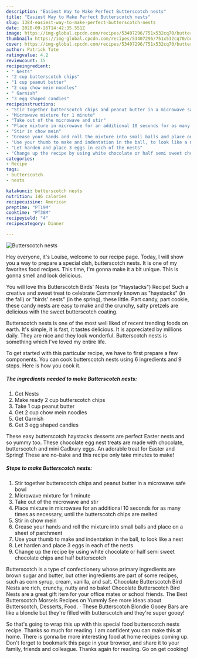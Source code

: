 ```yaml
---
description: "Easiest Way to Make Perfect Butterscotch nests"
title: "Easiest Way to Make Perfect Butterscotch nests"
slug: 1384-easiest-way-to-make-perfect-butterscotch-nests
date: 2020-09-26T14:42:35.551Z
image: https://img-global.cpcdn.com/recipes/53407296/751x532cq70/butterscotch-nests-recipe-main-photo.jpg
thumbnail: https://img-global.cpcdn.com/recipes/53407296/751x532cq70/butterscotch-nests-recipe-main-photo.jpg
cover: https://img-global.cpcdn.com/recipes/53407296/751x532cq70/butterscotch-nests-recipe-main-photo.jpg
author: Patrick Tate
ratingvalue: 4.2
reviewcount: 15
recipeingredient:
- " Nests"
- "2 cup butterscotch chips"
- "1 cup peanut butter"
- "2 cup chow mein noodles"
- " Garnish"
- "3 egg shaped candies"
recipeinstructions:
- "Stir together butterscotch chips and peanut butter in a microwave safe bowl"
- "Microwave mixture for 1 minute"
- "Take out of the microwave and stir"
- "Place mixture in microwave for an additional 10 seconds for as many times as necessary, until the butterscotch chips are melted"
- "Stir in chow mein"
- "Grease your hands and roll the mixture into small balls and place on a sheet of parchment"
- "Use your thumb to make and indentation in the ball, to look like a nest"
- "Let harden and place 3 eggs in each of the nests"
- "Change up the recipe by using white chocolate or half semi sweet chocolate chips and half butterscotch"
categories:
- Recipe
tags:
- butterscotch
- nests

katakunci: butterscotch nests 
nutrition: 146 calories
recipecuisine: American
preptime: "PT19M"
cooktime: "PT38M"
recipeyield: "4"
recipecategory: Dinner

---
```



![Butterscotch nests](https://img-global.cpcdn.com/recipes/53407296/751x532cq70/butterscotch-nests-recipe-main-photo.jpg)

Hey everyone, it's Louise, welcome to our recipe page. Today, I will show you a way to prepare a special dish, butterscotch nests. It is one of my favorites food recipes. This time, I'm gonna make it a bit unique. This is gonna smell and look delicious.

You will love this Butterscotch Birds&#39; Nests (or &#34;Haystacks&#34;) Recipe! Such a creative and sweet treat to celebrate Commonly known as &#34;haystacks&#34; (in the fall) or &#34;birds&#39; nests&#34; (in the spring), these little. Part candy, part cookie, these candy nests are easy to make and the crunchy, salty pretzels are delicious with the sweet butterscotch coating.

Butterscotch nests is one of the most well liked of recent trending foods on earth. It's simple, it is fast, it tastes delicious. It is appreciated by millions daily. They are nice and they look wonderful. Butterscotch nests is something which I've loved my entire life.


To get started with this particular recipe, we have to first prepare a few components. You can cook butterscotch nests using 6 ingredients and 9 steps. Here is how you cook it.

<!--inarticleads1-->

##### The ingredients needed to make Butterscotch nests:

1. Get  Nests
1. Make ready 2 cup butterscotch chips
1. Take 1 cup peanut butter
1. Get 2 cup chow mein noodles
1. Get  Garnish
1. Get 3 egg shaped candies


These easy butterscotch haystacks desserts are perfect Easter nests and so yummy too. These chocolate egg nest treats are made with chocolate, butterscotch and mini Cadbury eggs. An adorable treat for Easter and Spring! These are no-bake and this recipe only take minutes to make! 

<!--inarticleads2-->

##### Steps to make Butterscotch nests:

1. Stir together butterscotch chips and peanut butter in a microwave safe bowl
1. Microwave mixture for 1 minute
1. Take out of the microwave and stir
1. Place mixture in microwave for an additional 10 seconds for as many times as necessary, until the butterscotch chips are melted
1. Stir in chow mein
1. Grease your hands and roll the mixture into small balls and place on a sheet of parchment
1. Use your thumb to make and indentation in the ball, to look like a nest
1. Let harden and place 3 eggs in each of the nests
1. Change up the recipe by using white chocolate or half semi sweet chocolate chips and half butterscotch


Butterscotch is a type of confectionery whose primary ingredients are brown sugar and butter, but other ingredients are part of some recipes, such as corn syrup, cream, vanilla, and salt. Chocolate Butterscotch Bird Nests are rich, crunchy, nutty and no bake! Chocolate Butterscotch Bird Nests are a great gift item for your office mates or school friends. The Best Butterscotch Morsels Recipes on Yummly See more ideas about Butterscotch, Desserts, Food. · These Butterscotch Blondie Gooey Bars are like a blondie but they&#39;re filled with butterscotch and they&#39;re super gooey! 

So that's going to wrap this up with this special food butterscotch nests recipe. Thanks so much for reading. I am confident you can make this at home. There is gonna be more interesting food at home recipes coming up. Don't forget to bookmark this page in your browser, and share it to your family, friends and colleague. Thanks again for reading. Go on get cooking!
